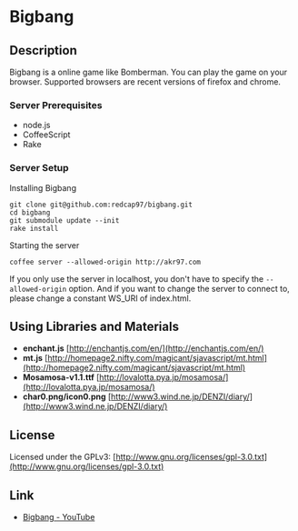 Bigbang
=======

## Description

Bigbang is a online game like Bomberman.
You can play the game on your browser.
Supported browsers are recent versions of firefox and chrome.

### Server Prerequisites

+ node.js
+ CoffeeScript
+ Rake

### Server Setup

Installing Bigbang

    git clone git@github.com:redcap97/bigbang.git
    cd bigbang
    git submodule update --init
    rake install

Starting the server

    coffee server --allowed-origin http://akr97.com

If you only use the server in localhost, you don't have to specify the `--allowed-origin` option.
And if you want to change the server to connect to, please change a constant WS\_URI of index.html.

## Using Libraries and Materials

+ **enchant.js** [http://enchantjs.com/en/](http://enchantjs.com/en/)
+ **mt.js** [http://homepage2.nifty.com/magicant/sjavascript/mt.html](http://homepage2.nifty.com/magicant/sjavascript/mt.html)
+ **Mosamosa-v1.1.ttf** [http://lovalotta.pya.jp/mosamosa/](http://lovalotta.pya.jp/mosamosa/)
+ **char0.png/icon0.png** [http://www3.wind.ne.jp/DENZI/diary/](http://www3.wind.ne.jp/DENZI/diary/)

## License

Licensed under the GPLv3: [http://www.gnu.org/licenses/gpl-3.0.txt](http://www.gnu.org/licenses/gpl-3.0.txt)

## Link

+ [Bigbang - YouTube](http://www.youtube.com/watch?v=6qG8DSiJZIA)
